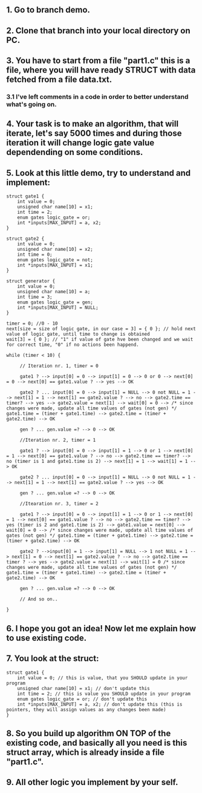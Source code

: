 ## 1. Go to branch demo.
## 2. Clone that branch into your local directory on PC.
## 3. You have to start from a file "part1.c" this is a file, where you will have ready STRUCT with data fetched from a file data.txt.
### 3.1 I've left comments in a code in order to better understand what's going on.
## 4. Your task is to make an algorithm, that will iterate, let's say 5000 times and during those iteration it will change logic gate value dependending on some conditions.
## 5. Look at this little demo, try to understand and implement:
```
struct gate1 {
    int value = 0;
    unsigned char name[10] = x1;
    int time = 2;
    enum gates logic_gate = or;
    int *inputs[MAX_INPUT] = a, x2;
}

struct gate2 {
    int value = 0;
    unsigned char name[10] = x2;
    int time = 0;
    enum gates logic_gate = not;
    int *inputs[MAX_INPUT] = x1;
}

struct generator {
    int value = 0;
    unsigned char name[10] = a;
    int time = 3;
    enum gates logic_gate = gen;
    int *inputs[MAX_INPUT] = NULL;
}

timer = 0; //0 - 10
next[size = size of logic gate, in our case = 3] = { 0 }; // hold next value of logic gate, until time to change is obtained
wait[3] = { 0 }; // "1" if value of gate hve been changed and we wait for correct time, "0" if no actions been happend.

while (timer < 10) {

     // Iteration nr. 1, timer = 0
    
     gate1 ? --> input[0] = 0 --> input[1] = 0 --> 0 or 0 --> next[0] = 0 --> next[0] == gate1.value ? --> yes --> OK
     
     gate2 ? ... input[0] = 0 --> input[1] = NULL --> 0 not NULL = 1 --> next[1] = 1 --> next[1] == gate2.value ? --> no --> gate2.time == timer? --> yes --> gate2.value = next[1] --> wait[0] = 0 --> /* since changes were made, update all time values of gates (not gen) */ gate1.time = (timer + gate1.time) --> gate2.time = (timer + gate2.time) --> OK
     
     gen ? ... gen.value =? --> 0 --> OK
     
     //Iteration nr. 2, timer = 1
     
     gate1 ? --> input[0] = 0 --> input[1] = 1 --> 0 or 1 --> next[0] = 1 --> next[0] == gate1.value ? --> no --> gate2.time == timer? --> no (timer is 1 and gate1.time is 2) --> next[1] = 1 --> wait[1] = 1 --> OK
     
     gate2 ? ... input[0] = 0 --> input[1] = NULL --> 0 not NULL = 1 --> next[1] = 1 --> next[1] == gate2.value ? --> yes --> OK
     
     gen ? ... gen.value =? --> 0 --> OK
     
     //Itearation nr. 3, timer = 2
     
     gate1 ? --> input[0] = 0 --> input[1] = 1 --> 0 or 1 --> next[0] = 1 --> next[0] == gate1.value ? --> no --> gate2.time == timer? --> yes (timer is 2 and gate1.time is 2) --> gate1.value = next[0] --> wait[0] = 0 --> /* since changes were made, update all time values of gates (not gen) */ gate1.time = (timer + gate1.time) --> gate2.time = (timer + gate2.time) --> OK
     
     gate2 ? -->input[0] = 1 --> input[1] = NULL --> 1 not NULL = 1 --> next[1] = 0 --> next[1] == gate2.value ? --> no --> gate2.time == timer ? --> yes --> gate2.value = next[1] --> wait[1] = 0 /* since changes were made, update all time values of gates (not gen) */ gate1.time = (timer + gate1.time) --> gate2.time = (timer + gate2.time) --> OK
     
     gen ? ... gen.value =? --> 0 --> OK
     
     // And so on..
     
}
```

## 6. I hope you got an idea! Now let me explain how to use existing code.
## 7. You look at the struct:

```
struct gate1 {
    int value = 0; // this is value, that you SHOULD update in your program
    unsigned char name[10] = x1; // don't update this
    int time = 2; // this is value you SHOULD update in your program
    enum gates logic_gate = or; // don't update this
    int *inputs[MAX_INPUT] = a, x2; // don't update this (this is pointers, they will assign values as any changes been made)
}
```
## 8. So you build up algorithm ON TOP of the existing code, and basically all you need is this struct array, which is already inside a file "part1.c".
## 9. All other logic you implement by your self.
